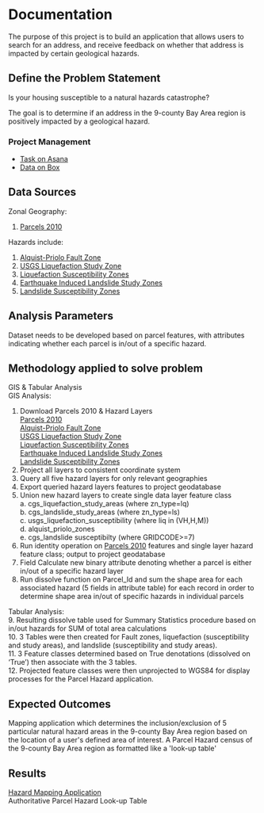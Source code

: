 # Documentation  

The purpose of this project is to build an application that allows users to search for an address, and receive feedback on whether that address is impacted by certain geological hazards.

## Define the Problem Statement  

Is your housing susceptible to a natural hazards catastrophe?   

The goal is to determine if an address in the 9-county Bay Area region is positively impacted by a geological hazard. 

### Project Management  

- [Task on Asana](https://app.asana.com/0/412103232252676/795829633431058/f)  
- [Data on Box](https://mtcdrive.app.box.com/folder/53006798123)  

## Data Sources  

Zonal Geography:
1. [Parcels 2010](https://mtcdrive.app.box.com/s/ny0olvpw64x6ftxwhbi34m2phm6hqzce)

Hazards include: 
1. [Alquist-Priolo Fault Zone](https://mtc.maps.arcgis.com/home/item.html?id=1935ec41c8b04a21bff1ebb1e5c050ca)
2. [USGS Liquefaction Study Zone](https://mtc.maps.arcgis.com/home/item.html?id=044546a891414c90a17a54bb2aa594bb)
3. [Liquefaction Susceptibility Zones](https://mtc.maps.arcgis.com/home/item.html?id=b88a7506b3054189b2cbd475371b1199)
4. [Earthquake Induced Landslide Study Zones](https://mtc.maps.arcgis.com/home/item.html?id=2b40285fe87a402db105de31dd124dc0#overview)  
5. [Landslide Susceptibility Zones](https://mtcdrive.app.box.com/s/6qa52hq69ifk15hk3bi1xjyey22bombl)

## Analysis Parameters  

Dataset needs to be developed based on parcel features, with attributes indicating whether each parcel is in/out of a specific hazard. 


## Methodology applied to solve problem  

GIS & Tabular Analysis  
GIS Analysis:
1. Download Parcels 2010 & Hazard Layers  
    [Parcels 2010](https://mtcdrive.app.box.com/s/ny0olvpw64x6ftxwhbi34m2phm6hqzce)  
    [Alquist-Priolo Fault Zone](https://mtc.maps.arcgis.com/home/item.html?id=1935ec41c8b04a21bff1ebb1e5c050ca)  
    [USGS Liquefaction Study Zone](https://mtc.maps.arcgis.com/home/item.html?id=044546a891414c90a17a54bb2aa594bb)  
    [Liquefaction Susceptibility Zones](https://mtc.maps.arcgis.com/home/item.html?id=b88a7506b3054189b2cbd475371b1199)  
    [Earthquake Induced Landslide Study Zones](https://mtc.maps.arcgis.com/home/item.html?id=2b40285fe87a402db105de31dd124dc0#overview)  
    [Landslide Susceptibility Zones](https://mtcdrive.app.box.com/s/6qa52hq69ifk15hk3bi1xjyey22bombl)  
2. Project all layers to consistent coordinate system
3. Query all five hazard layers for only relevant geographies
4. Export queried hazard layers features to project geodatabase
5. Union new hazard layers to create single data layer feature class  
    a. cgs_liquefaction_study_areas (where zn_type=lq)  
    b. cgs_landslide_study_areas (where zn_type=ls)  
    c. usgs_liquefaction_susceptibility (where liq in (VH,H,M))  
    d. alquist_priolo_zones  
    e. cgs_landslide susceptibilty (where GRIDCODE>=7)  
6. Run identity operation on [Parcels 2010](https://mtcdrive.app.box.com/s/ny0olvpw64x6ftxwhbi34m2phm6hqzce) features and single layer hazard feature class; output to project geodatabase  
7. Field Calculate new binary attribute denoting whether a parcel is either in/out of a specific hazard layer
8. Run dissolve function on Parcel_Id and sum the shape area for each associated hazard (5 fields in attribute table) for each record in order to determine shape area in/out of specific hazards in individual parcels

Tabular Analysis:  
9. Resulting dissolve table used for Summary Statistics procedure based on in/out hazards for SUM of total area calculations  
10. 3 Tables were then created for Fault zones, liquefaction (susceptibility and study areas), and landslide (susceptibility and study areas).  
11. 3 Feature classes determined based on True denotations (dissolved on ‘True’) then associate with the 3 tables.  
12. Projected feature classes were then unprojected to WGS84 for display processes for the Parcel Hazard application.  


## Expected Outcomes  

Mapping application which determines the inclusion/exclusion of 5 particular natural hazard areas in the 9-county Bay Area region based on the location of a user's defined area of interest.
A Parcel Hazard census of the 9-county Bay Area region as formatted like a 'look-up table'

## Results  

[Hazard Mapping Application](http://hazard-env.p7guw9p8ma.us-west-2.elasticbeanstalk.com/)  
Authoritative Parcel Hazard Look-up Table


